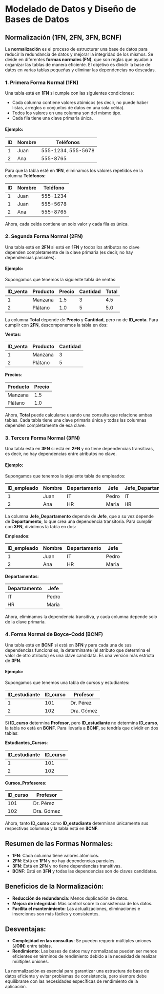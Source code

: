 # Modelado de Datos y Diseño de Bases de Datos

## Normalización (1FN, 2FN, 3FN, BCNF)

La **normalización** es el proceso de estructurar una base de datos para reducir la redundancia de datos y mejorar la integridad de los mismos. Se divide en diferentes **formas normales (FN)**, que son reglas que ayudan a organizar las tablas de manera eficiente. El objetivo es dividir la base de datos en varias tablas pequeñas y eliminar las dependencias no deseadas.

### **1. Primera Forma Normal (1FN)**

Una tabla está en **1FN** si cumple con las siguientes condiciones:
- Cada columna contiene valores atómicos (es decir, no puede haber listas, arreglos o conjuntos de datos en una sola celda).
- Todos los valores en una columna son del mismo tipo.
- Cada fila tiene una clave primaria única.

#### Ejemplo:
| ID  | Nombre     | Teléfonos           |
|-----|------------|---------------------|
| 1   | Juan       | 555-1234, 555-5678  |
| 2   | Ana        | 555-8765            |

Para que la tabla esté en **1FN**, eliminamos los valores repetidos en la columna **Teléfonos**:

| ID  | Nombre     | Teléfono  |
|-----|------------|-----------|
| 1   | Juan       | 555-1234  |
| 1   | Juan       | 555-5678  |
| 2   | Ana        | 555-8765  |

Ahora, cada celda contiene un solo valor y cada fila es única.

### **2. Segunda Forma Normal (2FN)**

Una tabla está en **2FN** si está en **1FN** y todos los atributos no clave dependen completamente de la clave primaria (es decir, no hay dependencias parciales).

#### Ejemplo:
Supongamos que tenemos la siguiente tabla de ventas:

| ID_venta | Producto  | Precio | Cantidad | Total  |
|----------|-----------|--------|----------|--------|
| 1        | Manzana   | 1.5    | 3        | 4.5    |
| 2        | Plátano   | 1.0    | 5        | 5.0    |

La columna **Total** depende de **Precio** y **Cantidad**, pero no de **ID_venta**. Para cumplir con **2FN**, descomponemos la tabla en dos:

**Ventas**:

| ID_venta | Producto  | Cantidad |
|----------|-----------|----------|
| 1        | Manzana   | 3        |
| 2        | Plátano   | 5        |

**Precios**:

| Producto  | Precio |
|-----------|--------|
| Manzana   | 1.5    |
| Plátano   | 1.0    |

Ahora, **Total** puede calcularse usando una consulta que relacione ambas tablas. Cada tabla tiene una clave primaria única y todas las columnas dependen completamente de esa clave.

### **3. Tercera Forma Normal (3FN)**

Una tabla está en **3FN** si está en **2FN** y no tiene dependencias transitivas, es decir, no hay dependencias entre atributos no clave.

#### Ejemplo:
Supongamos que tenemos la siguiente tabla de empleados:

| ID_empleado | Nombre  | Departamento | Jefe       | Jefe_Departamento |
|-------------|---------|--------------|------------|-------------------|
| 1           | Juan    | IT           | Pedro      | IT                |
| 2           | Ana     | HR           | Maria      | HR                |

La columna **Jefe_Departamento** depende de **Jefe**, que a su vez depende de **Departamento**, lo que crea una dependencia transitoria. Para cumplir con **3FN**, dividimos la tabla en dos:

**Empleados**:

| ID_empleado | Nombre  | Departamento | Jefe       |
|-------------|---------|--------------|------------|
| 1           | Juan    | IT           | Pedro      |
| 2           | Ana     | HR           | Maria      |

**Departamentos**:

| Departamento | Jefe       |
|--------------|------------|
| IT           | Pedro      |
| HR           | Maria      |

Ahora, eliminamos la dependencia transitiva, y cada columna depende solo de la clave primaria.

### **4. Forma Normal de Boyce-Codd (BCNF)**

Una tabla está en **BCNF** si está en **3FN** y para cada una de sus dependencias funcionales, la determinante (el atributo que determina el valor de otro atributo) es una clave candidata. Es una versión más estricta de **3FN**.

#### Ejemplo:
Supongamos que tenemos una tabla de cursos y estudiantes:

| ID_estudiante | ID_curso | Profesor   |
|---------------|----------|------------|
| 1             | 101      | Dr. Pérez  |
| 2             | 102      | Dra. Gómez |

Si **ID_curso** determina **Profesor**, pero **ID_estudiante** no determina **ID_curso**, la tabla no está en **BCNF**. Para llevarla a **BCNF**, se tendría que dividir en dos tablas:

**Estudiantes_Cursos**:

| ID_estudiante | ID_curso |
|---------------|----------|
| 1             | 101      |
| 2             | 102      |

**Cursos_Profesores**:

| ID_curso | Profesor   |
|----------|------------|
| 101      | Dr. Pérez  |
| 102      | Dra. Gómez |

Ahora, tanto **ID_curso** como **ID_estudiante** determinan únicamente sus respectivas columnas y la tabla está en **BCNF**.

## Resumen de las Formas Normales:
- **1FN**: Cada columna tiene valores atómicos.
- **2FN**: Está en **1FN** y no hay dependencias parciales.
- **3FN**: Está en **2FN** y no tiene dependencias transitivas.
- **BCNF**: Está en **3FN** y todas las dependencias son de claves candidatas.

## Beneficios de la Normalización:
- **Reducción de redundancia**: Menos duplicación de datos.
- **Mejora de integridad**: Más control sobre la consistencia de los datos.
- **Facilita el mantenimiento**: Las actualizaciones, eliminaciones e inserciones son más fáciles y consistentes.

## Desventajas:
- **Complejidad en las consultas**: Se pueden requerir múltiples uniones (**JOIN**) entre tablas.
- **Rendimiento**: Las bases de datos muy normalizadas pueden ser menos eficientes en términos de rendimiento debido a la necesidad de realizar múltiples uniones.

La normalización es esencial para garantizar una estructura de base de datos eficiente y evitar problemas de consistencia, pero siempre debe equilibrarse con las necesidades específicas de rendimiento de la aplicación.
